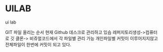# UILAB
ui lab


GIT 파일 올리는 순서
현재 Github 데스크로 관리하고 있슴
레퍼지토리생성->컴퓨터로 깃 클론-> 비쥬얼코드에서 각 파일별 관리 가능
개인파일별 커밋이 이루어지지않고 전체파일이 한번에 커밋이 되고 있다.
